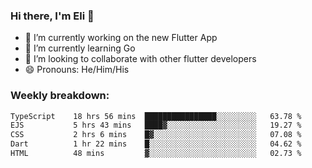 ### Hi there, I'm Eli 👋
- 🔭 I’m currently working on the new Flutter App
- 🌱 I’m currently learning Go
- 🦄 I’m looking to collaborate with other flutter developers
- 😄 Pronouns: He/Him/His

### Weekly breakdown:
<!--START_SECTION:waka-->

```txt
TypeScript    18 hrs 56 mins  ████████████████░░░░░░░░░   63.78 %
EJS           5 hrs 43 mins   ████▓░░░░░░░░░░░░░░░░░░░░   19.27 %
CSS           2 hrs 6 mins    █▓░░░░░░░░░░░░░░░░░░░░░░░   07.08 %
Dart          1 hr 22 mins    █░░░░░░░░░░░░░░░░░░░░░░░░   04.62 %
HTML          48 mins         ▓░░░░░░░░░░░░░░░░░░░░░░░░   02.73 %
```

<!--END_SECTION:waka-->
